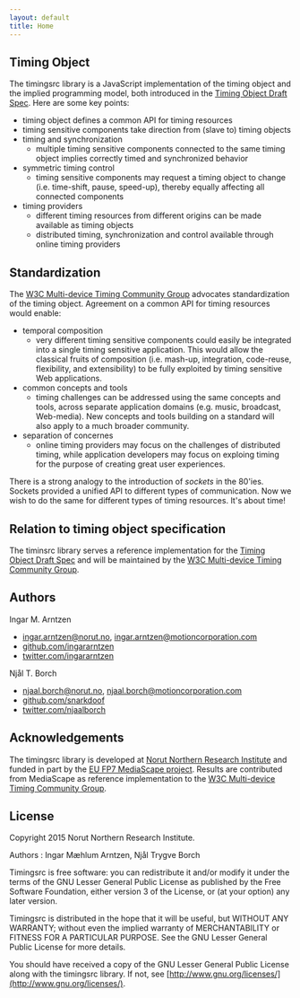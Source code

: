 ```yaml
---
layout: default
title: Home
---
```


## Timing Object

The timingsrc library is a JavaScript implementation of the timing object and the implied programming model, both introduced in the [Timing Object Draft Spec](http://webtiming.github.io/timingobject/). Here are some key points:

- timing object defines a common API for timing resources
- timing sensitive components take direction from (slave to) timing objects
- timing and synchronization
	- multiple timing sensitive components connected to the same timing object implies correctly timed and synchronized behavior
- symmetric timing control
	- timing sensitive components may request a timing object to change (i.e. time-shift, pause, speed-up), thereby equally affecting all connected components
- timing providers
	- different timing resources from different origins can be made available as timing objects
	- distributed timing, synchronization and control available through online timing providers


## Standardization

The [W3C Multi-device Timing Community Group](https://www.w3.org/community/webtiming/) advocates standardization of the timing object. Agreement on a common API for timing resources would enable:

- temporal composition
	- very different timing sensitive components could easily be integrated into a single timing sensitive application. This would allow the classical fruits of composition (i.e. mash-up, integration, code-reuse, flexibility, and extensibility) to be fully exploited by timing sensitive Web applications.
- common concepts and tools
	- timing challenges can be addressed using the same concepts and tools, across separate application domains (e.g. music, broadcast, Web-media). New concepts and tools building on a standard will also apply to a much broader community.  
- separation of concernes
	- online timing providers may focus on the challenges of distributed timing, while application developers may focus on exploing timing for the purpose of creating great user experiences.     

There is a strong analogy to the introduction of *sockets* in the 80'ies. Sockets provided a unified API to different types of communication. Now we wish to do the same for different types of timing resources. It's about time!


## Relation to timing object specification

The timinsrc library serves a reference implementation for the [Timing Object Draft Spec](http://webtiming.github.io/timingobject/) and will be maintained by the [W3C Multi-device Timing Community Group](https://www.w3.org/community/webtiming/).

## Authors

Ingar M. Arntzen 

- [ingar.arntzen@norut.no](mailto://ingar.arntzen@norut.no), [ingar.arntzen@motioncorporation.com](mailto://ingar.arntzen@motioncorporation.com)
- [github.com/ingararntzen](https://github.com/ingararntzen)
- [twitter.com/ingararntzen](https://twitter.com/ingararntzen)

Njål T. Borch

- [njaal.borch@norut.no](mailto://njaal.borch@norut.no), [njaal.borch@motioncorporation.com](mailto://njaal.borch@motioncorporation.com)
- [github.com/snarkdoof](https://github.com/snarkdoof)
- [twitter.com/njaalborch](https://twitter.com/njaalborch)


## Acknowledgements

The timingsrc library is developed at [Norut Northern Research Institute](http://norut.no/) and funded in part by the [EU FP7 MediaScape project](http://mediascapeproject.eu). Results are contributed from MediaScape as reference implementation to the [W3C Multi-device Timing Community Group](https://www.w3.org/community/webtiming/).


## License

Copyright 2015 Norut Northern Research Institute.

Authors : Ingar Mæhlum Arntzen, Njål Trygve Borch

Timingsrc is free software: you can redistribute it and/or modify it under the terms of the GNU Lesser General Public License as published by the Free Software Foundation, either version 3 of the License, or (at your option) any later version.

Timingsrc is distributed in the hope that it will be useful, but WITHOUT ANY WARRANTY; without even the implied warranty of MERCHANTABILITY or FITNESS FOR A PARTICULAR PURPOSE.  See the GNU Lesser General Public License for more details.

You should have received a copy of the GNU Lesser General Public License along with the timingsrc library.  If not, see [http://www.gnu.org/licenses/](http://www.gnu.org/licenses/).


